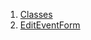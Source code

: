 

1. [Classes](file-___home_harshil_Desktop_open-source_palisadoes_talawa_lib_views_after_auth_screens_events_edit_events_form/#classes)
2. [EditEventForm](file-___home_harshil_Desktop_open-source_palisadoes_talawa_lib_views_after_auth_screens_events_edit_events_form/EditEventForm-class.html)
